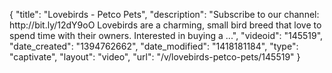 {
    "title": "Lovebirds - Petco Pets",
    "description": "Subscribe to our channel: http:\/\/bit.ly\/12dY9oO Lovebirds are a charming, small bird breed that love to spend time with their owners. Interested in buying a ...",
    "videoid": "145519",
    "date_created": "1394762662",
    "date_modified": "1418181184",
    "type": "captivate",
    "layout": "video",
    "url": "\/v\/lovebirds-petco-pets\/145519"
}